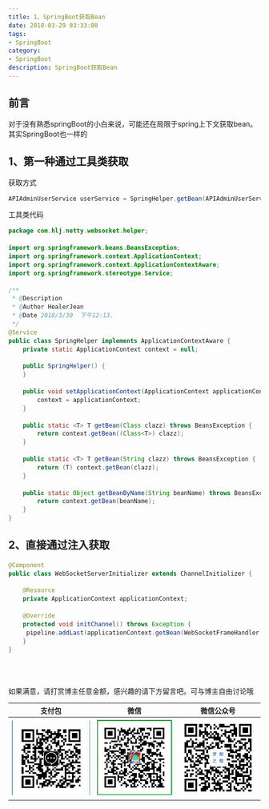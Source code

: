 ```yaml
---
title: 1、SpringBoot获取Bean
date: 2018-03-29 03:33:00
tags: 
- SpringBoot
category: 
- SpringBoot
description: SpringBoot获取Bean
---
```

<!-- image url 
https://raw.githubusercontent.com/HealerJean/HealerJean.github.io/master/blogImages
　　首行缩进
<font color="red">  </font>
-->

## 前言

对于没有熟悉springBoot的小白来说，可能还在局限于spring上下文获取bean。其实SpringBoot也一样的

## 1、第一种通过工具类获取


获取方式

```java
APIAdminUserService userService = SpringHelper.getBean(APIAdminUserService.class);

```

工具类代码


```java
package com.hlj.netty.websocket.helper;

import org.springframework.beans.BeansException;
import org.springframework.context.ApplicationContext;
import org.springframework.context.ApplicationContextAware;
import org.springframework.stereotype.Service;

/**
 * @Description
 * @Author HealerJean
 * @Date 2018/3/30  下午12:13.
 */
@Service
public class SpringHelper implements ApplicationContextAware {
    private static ApplicationContext context = null;

    public SpringHelper() {
    }

    public void setApplicationContext(ApplicationContext applicationContext) throws BeansException {
        context = applicationContext;
    }

    public static <T> T getBean(Class clazz) throws BeansException {
        return context.getBean((Class<T>) clazz);
    }

    public static <T> T getBean(String clazz) throws BeansException {
        return (T) context.getBean(clazz);
    }

    public static Object getBeanByName(String beanName) throws BeansException {
        return context.getBean(beanName);
    }
}


```

## 2、直接通过注入获取


```java
@Component
public class WebSocketServerInitializer extends ChannelInitializer {

    @Resource
    private ApplicationContext applicationContext;

    @Override
    protected void initChannel() throws Exception {
     pipeline.addLast(applicationContext.getBean(WebSocketFrameHandler.class));
    }
}

```

<br/><br/><br/>
如果满意，请打赏博主任意金额，感兴趣的请下方留言吧。可与博主自由讨论哦

|支付包 | 微信|微信公众号|
|:-------:|:-------:|:------:|
|![支付宝](https://raw.githubusercontent.com/HealerJean/HealerJean.github.io/master/assets/img/tctip/alpay.jpg) | ![微信](https://raw.githubusercontent.com/HealerJean/HealerJean.github.io/master/assets/img/tctip/weixin.jpg)|![微信公众号](https://raw.githubusercontent.com/HealerJean/HealerJean.github.io/master/assets/img/my/qrcode_for_gh_a23c07a2da9e_258.jpg)|




<!-- Gitalk 评论 start  -->

<link rel="stylesheet" href="https://unpkg.com/gitalk/dist/gitalk.css">
<script src="https://unpkg.com/gitalk@latest/dist/gitalk.min.js"></script> 
<div id="gitalk-container"></div>    
 <script type="text/javascript">
    var gitalk = new Gitalk({
		clientID: `1d164cd85549874d0e3a`,
		clientSecret: `527c3d223d1e6608953e835b547061037d140355`,
		repo: `HealerJean.github.io`,
		owner: 'HealerJean',
		admin: ['HealerJean'],
		id: 'iabPIXdOOF5DUlAG',
    });
    gitalk.render('gitalk-container');
</script> 

<!-- Gitalk end -->

